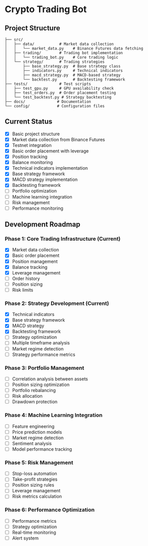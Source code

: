 # Crypto Trading Bot

## Project Structure
```
├── src/
│   ├── data/           # Market data collection
│   │   └── market_data.py    # Binance Futures data fetching
│   ├── trading/        # Trading bot implementation
│   │   └── trading_bot.py    # Core trading logic
│   └── strategy/       # Trading strategies
│       ├── base_strategy.py  # Base strategy class
│       ├── indicators.py     # Technical indicators
│       ├── macd_strategy.py  # MACD-based strategy
│       └── backtest.py       # Backtesting framework
├── tests/              # Test scripts
│   ├── test_gpu.py     # GPU availability check
│   ├── test_orders.py  # Order placement testing
│   └── test_backtest.py # Strategy backtesting
├── docs/              # Documentation
└── config/            # Configuration files
```

## Current Status
- [x] Basic project structure
- [x] Market data collection from Binance Futures
- [x] Testnet integration
- [x] Basic order placement with leverage
- [x] Position tracking
- [x] Balance monitoring
- [x] Technical indicators implementation
- [x] Base strategy framework
- [x] MACD strategy implementation
- [x] Backtesting framework
- [ ] Portfolio optimization
- [ ] Machine learning integration
- [ ] Risk management
- [ ] Performance monitoring

## Development Roadmap

### Phase 1: Core Trading Infrastructure (Current)
- [x] Market data collection
- [x] Basic order placement
- [x] Position management
- [x] Balance tracking
- [x] Leverage management
- [ ] Order history
- [ ] Position sizing
- [ ] Risk limits

### Phase 2: Strategy Development (Current)
- [x] Technical indicators
- [x] Base strategy framework
- [x] MACD strategy
- [x] Backtesting framework
- [ ] Strategy optimization
- [ ] Multiple timeframe analysis
- [ ] Market regime detection
- [ ] Strategy performance metrics

### Phase 3: Portfolio Management
- [ ] Correlation analysis between assets
- [ ] Position sizing optimization
- [ ] Portfolio rebalancing
- [ ] Risk allocation
- [ ] Drawdown protection

### Phase 4: Machine Learning Integration
- [ ] Feature engineering
- [ ] Price prediction models
- [ ] Market regime detection
- [ ] Sentiment analysis
- [ ] Model performance tracking

### Phase 5: Risk Management
- [ ] Stop-loss automation
- [ ] Take-profit strategies
- [ ] Position sizing rules
- [ ] Leverage management
- [ ] Risk metrics calculation

### Phase 6: Performance Optimization
- [ ] Performance metrics
- [ ] Strategy optimization
- [ ] Real-time monitoring
- [ ] Alert system 